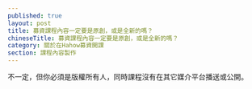 ```yaml
---
published: true
layout: post
title: 募資課程內容一定要是原創，或是全新的嗎？
chineseTitle: 募資課程內容一定要是原創，或是全新的嗎？
category: 關於在Hahow募資開課
section: 課程內容製作
---
```

 

不一定，但你必須是版權所有人，同時課程沒有在其它媒介平台播送或公開。